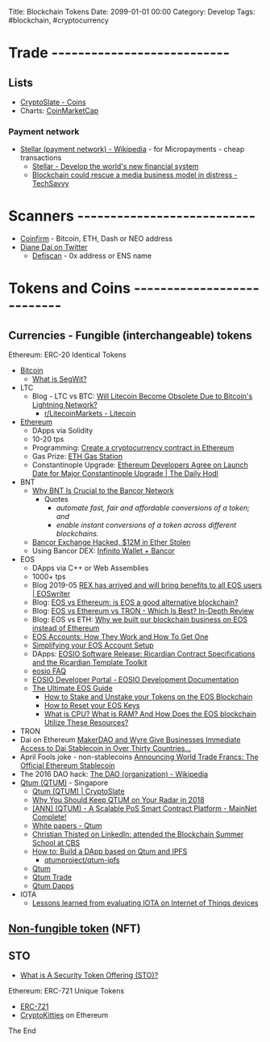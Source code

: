 Title: Blockchain Tokens
Date: 2099-01-01 00:00
Category: Develop
Tags: #blockchain, #cryptocurrency

# Trade ---------------------------

## Lists

* [CryptoSlate - Coins](https://cryptoslate.com/coins/)
* Charts: [CoinMarketCap](https://coinmarketcap.com/all/views/all/)

### Payment network

* [Stellar (payment network) - Wikipedia](https://en.wikipedia.org/wiki/Stellar_(payment_network)) - for Micropayments - cheap transactions
    * [Stellar - Develop the world's new financial system](https://www.stellar.org/)
    * [Blockchain could rescue a media business model in distress - TechSavvy](https://techsavvy.media/blockchain-could-rescue-a-media-business-model-in-distress/)

# Scanners ---------------------------

* [Coinfirm](https://www.coinfirm.com/) - Bitcoin, ETH, Dash or NEO address
* [Diane Dai on Twitter](https://twitter.com/Diane_0320/status/1124942773872775168)
    * [Defiscan](https://defiscan.io/) - 0x address or ENS name

# Tokens and Coins ---------------------------

## Currencies - Fungible (interchangeable) tokens

Ethereum: ERC-20 Identical Tokens  

* [Bitcoin](https://en.wikipedia.org/wiki/Bitcoin)
    * [What is SegWit?](https://www.cryptocompare.com/coins/guides/what-is-segwit/)
* LTC
    * Blog - LTC vs BTC: [Will Litecoin Become Obsolete Due to Bitcoin's Lightning Network?](https://www.cryptoglobe.com/latest/2019/04/will-litecoin-become-obsolete-lightning-network/)
        * [r/LitecoinMarkets - Litecoin](https://www.reddit.com/r/LitecoinMarkets/comments/bg1fl4/litecoin/)
* [Ethereum](https://ethereum.org/)
    * DApps via Solidity
    * 10-20 tps
    * Programming: [Create a cryptocurrency contract in Ethereum](https://ethereum.org/token)
    * Gas Prize: [ETH Gas Station](https://ethgasstation.info/)
    * Constantinople Upgrade: [Ethereum Developers Agree on Launch Date for Major Constantinople Upgrade | The Daily Hodl](https://dailyhodl.com/2018/12/08/ethereum-developers-agree-on-launch-date-for-major-constantinople-upgrade/)
* BNT
    * [Why BNT Is Crucial to the Bancor Network](https://blog.bancor.network/why-bnt-is-crucial-to-the-bancor-network-e102c964bcbf)
        * Quotes
            * _automate fast, fair and affordable conversions of a token; and_
            * _enable instant conversions of a token across different blockchains._
    * [Bancor Exchange Hacked, $12M in Ether Stolen](https://cryptoslate.com/bancor-exchange-hacked-12m-in-ether-stolen/)
    * Using Bancor DEX: [Infinito Wallet + Bancor](https://twitter.com/InfinitoWallet/status/1123935443677061121)
* EOS
    * DApps via C++ or Web Assemblies
    * 1000+ tps
    * Blog 2019-05 [REX has arrived and will bring benefits to all EOS users | EOSwriter](https://www.eoswriter.io/2099_rex-has-arrived-and-will-bring-benefits-to-all-eos-users.eos)
    * Blog: [EOS vs Ethereum: is EOS a good alternative blockchain?](https://espeoblockchain.com/blog/eos-vs-ethereum/)
    * Blog: [EOS vs Ethereum vs TRON - Which Is Best? In-Depth Review](https://blokt.com/guides/eos-vs-ethereum-vs-tron-review)
    * Blog: EOS vs ETH: [Why we built our blockchain business on EOS instead of Ethereum](https://venturebeat.com/2019/04/13/why-we-built-our-blockchain-business-on-eos-instead-of-ethereum/)
    * [EOS Accounts: How They Work and How To Get One](https://medium.com/@blockgenic/eos-accounts-how-they-work-and-how-to-get-one-87019c0f7bc7)
    * [Simplifying your EOS Account Setup](https://medium.com/imtoken/new-features-simplifying-your-eos-account-setup-39f4445759fd)
    * DApps: [EOSIO Software Release: Ricardian Contract Specifications and the Ricardian Template Toolkit](https://medium.com/eosio/eosio-software-release-ricardian-contract-specifications-and-the-ricardian-template-toolkit-a0db787429d1)
    * [eosio FAQ](https://eos.io/faq)
    * [EOSIO Developer Portal - EOSIO Development Documentation](https://developers.eos.io/)
    * [The Ultimate EOS Guide](https://medium.com/coinmonks/the-ultimate-eos-guide-143d5e59e68d)
        * [How to Stake and Unstake your Tokens on the EOS Blockchain](https://helpdesk.eostoolkit.io/hc/en-us/articles/360013090031-How-to-Stake-and-Unstake-your-Tokens-on-the-EOS-Blockchain)
        * [How to Reset your EOS Keys](https://helpdesk.eostoolkit.io/hc/en-us/articles/360012853592-How-to-Reset-your-EOS-Keys)
        * [What is CPU? What is RAM? And How Does the EOS blockchain Utilize These Resources?](https://medium.com/@eosasia/what-is-cpu-what-is-ram-and-how-does-the-eos-blockchain-utilize-these-resources-a7a52e158652)
* TRON
* Dai on Ethereum 
    [MakerDAO and Wyre Give Businesses Immediate Access to Dai Stablecoin in Over Thirty Countries…](https://medium.com/makerdao/makerdao-and-wyre-give-businesses-immediate-access-to-dai-stablecoin-in-over-thirty-countries-4fe94957c730)
* April Fools joke - non-stablecoins [Announcing World Trade Francs: The Official Ethereum Stablecoin](https://blog.ethereum.org/2018/04/01/announcing-world-trade-francs-official-ethereum-stablecoin/)
* The 2016 DAO hack: [The DAO (organization) - Wikipedia](https://en.wikipedia.org/wiki/The_DAO_(organization))
* [Qtum (QTUM)](https://en.bitcoinwiki.org/wiki/Qtum) - Singapore
    * [Qtum (QTUM) | CryptoSlate](https://cryptoslate.com/coins/qtum/)
    * [Why You Should Keep QTUM on Your Radar in 2018](https://cryptoslate.com/keep-qtum-radar-2018/)
    * [[ANN] (QTUM) - A Scalable PoS Smart Contract Platform - MainNet Complete!](https://bitcointalk.org/index.php?topic=1720632.0)
    * [White papers - Qtum](https://qtum.org/en/white-papers)
    * [Christian Thisted on LinkedIn: attended the Blockchain Summer School at CBS](https://www.linkedin.com/feed/update/urn:li:activity:6436220506533294080/)
    * [How to: Build a DApp based on Qtum and IPFS](https://blog.qtum.org/how-to-build-a-dapp-based-on-qtum-and-ipfs-692bc3ab607a)
        * [qtumproject/qtum-ipfs](https://github.com/qtumproject/qtum-ipfs)
    * [Qtum](https://everipedia.org/wiki/lang_en/qtum/#roadmap)
    * [Qtum Trade](https://qtumeco.io/market)
    * [Qtum Dapps](https://qtumeco.io/dapps)
* IOTA
    * [Lessons learned from evaluating IOTA on Internet of Things devices](https://hackernoon.com/lessons-learned-from-evaluating-iota-on-internet-of-things-devices-a44575e606de)

## [Non-fungible token](https://en.wikipedia.org/wiki/Non-fungible_token) (NFT)

## STO

* [What is A Security Token Offering (STO)?](https://www.chainbits.com/cryptocurrencies/what-is-a-security-token-offering/)

Ethereum: ERC-721 Unique Tokens  

* [ERC-721](http://erc721.org/)
* [CryptoKitties](https://en.wikipedia.org/wiki/CryptoKitties) on Ethereum


The End